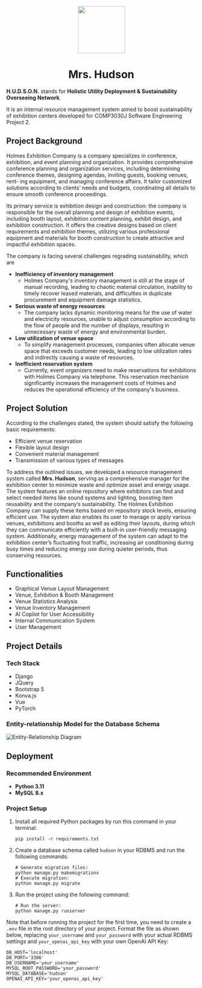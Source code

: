 <div align="center" id="madewithlua">
  <img
    src="https://github.com/LegendBug/COMP3030J-Hudson/blob/main/hudson-logo.png"
    width="125"
    height="125"
  />
</div>
<h1 align="center">Mrs. Hudson</h1>

**H.U.D.S.O.N.** stands for **Holistic Utility Deployment & Sustainability Overseeing Network**.

It is an internal resource management system aimed to boost sustainability of exhibition centers developed for COMP3030J Software Engineering Project 2.

## Project Background

Holmes Exhibition Company is a company specializes in conference, exhibition, and event planning and organization. It provides comprehensive conference planning and organization services, including determining conference themes, designing agendas, inviting guests, booking venues, rent- ing equipment, and managing conference affairs. It tailor customized solutions according to clients’ needs and budgets, coordinating all details to ensure smooth conference proceedings.

Its primary service is exhibition design and construction: the company is responsible for the overall planning and design of exhibition events, including booth layout, exhibition content planning, exhibit design, and exhibition construction. It offers the creative designs based on client requirements and exhibition themes, utilizing various professional equipment and materials for booth construction to create attractive and impactful exhibition spaces.

The company is facing several challenges regrading sustainability, which are
+ **Inefficiency of inventory management**
  + Holmes Company's inventory management is still at the stage of manual recording, leading to chaotic material circulation, inability to timely recover leased materials, and difficulties in duplicate procurement and equipment damage statistics.
+ **Serious waste of energy resources**
  + The company lacks dynamic monitoring means for the use of water and electricity resources, unable to adjust consumption according to the flow of people and the number of displays, resulting in unnecessary waste of energy and environmental burden.
+ **Low utilization of venue space**
  + To simplify management processes, companies often allocate venue space that exceeds customer needs, leading to low utilization rates and indirectly causing a waste of resources.
+ **Inefficient reservation system**
  + Currently, event organizers need to make reservations for exhibitions with Holmes Company via telephone. This reservation mechanism significantly increases the management costs of Holmes and reduces the operational efficiency of the company's business.

## Project Solution

According to the challenges stated, the system should satisfy the following basic requirements:

+ Efficient venue reservation
+ Flexible layout design
+ Convenient material management
+ Transmission of various types of messages

To address the outlined issues, we developed a resource management system called **Mrs. Hudson**, serving as a comprehensive manager for the exhibition center to minimize waste and optimize asset and energy usage. The system features an online repository where exhibitors can find and select needed items like sound systems and lighting, boosting item reusability and the company’s sustainability. The Holmes Exhibition Company can supply these items based on repository stock levels, ensuring efficient use. The system also enables its user to manage or apply various venues, exhibitions and booths as well as editing their layouts, during which they can communicate efficiently with a built-in user-friendly messaging system. Additionally, energy management of the system can adapt to the exhibition center’s fluctuating foot traffic, increasing air conditioning during busy times and reducing energy use during quieter periods, thus conserving resources.

## Functionalities

+ Graphical Venue Layout Management
+ Venue, Exhibition & Booth Management
+ Venue Statistics Analysis
+ Venue Inventory Management
+ AI Copilot for User Accessibility
+ Internal Communication System
+ User Management

## Project Details

### Tech Stack

+ Django
+ JQuery
+ Bootstrap 5
+ Konva.js
+ Vue
+ PyTorch

### Entity-relationship Model for the Database Schema

<img src="https://github.com/LegendBug/COMP3030J-Hudson/blob/main/er-diagram.png" alt="Entity-Relationship Diagram" style="zoom:100%;" />

## Deployment

### Recommended Environment

+ **Python 3.11**
+ **MySQL 8.x**

### Project Setup

1. Install all required Python packages by run this command in your terminal:

    ```shell
    pip install -r requirements.txt
    ```

2. Create a database schema called `hudson` in your RDBMS and run the following commands:

    ``` shell
    # Generate migration files:
    python manage.py makemigrations
    # Execute migration:
    python manage.py migrate
    ```

3. Run the project using the following command:

    ```shell
    # Run the server:
    python manage.py runserver
    ```

Note that before running the project for the first time, you need to create a `.env` file in the root directory of your project. Format the file as shown below, replacing `your_username` and `your_password` with your actual RDBMS settings and `your_openai_api_key` with your own OpenAI API Key:

```text
DB_HOST='localhost'
DB_PORT='3306'
DB_USERNAME='your_username'
MYSQL_ROOT_PASSWORD='your_password'
MYSQL_DATABASE='hudson'
OPENAI_API_KEY='your_openai_api_key'
```
